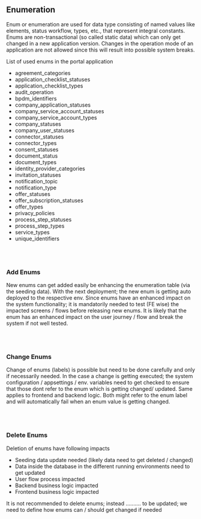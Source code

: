 ## Enumeration

Enum or enumeration are used for data type consisting of named values like elements, status workflow, types, etc., that represent integral constants. Enums are non-transactional (so called static data) which can only get changed in a new application version. Changes in the operation mode of an application are not allowed since this will result into possible system breaks.

List of used enums in the portal application

* agreement_categories
* application_checklist_statuses
* application_checklist_types
* audit_operation
* bpdm_identifiers
* company_application_statuses
* company_service_account_statuses
* company_service_account_types
* company_statuses
* company_user_statuses
* connector_statuses
* connector_types
* consent_statuses
* document_status
* document_types
* identity_provider_categories
* invitation_statuses
* notification_topic
* notification_type
* offer_statuses
* offer_subscription_statuses
* offer_types
* privacy_policies
* process_step_statuses
* process_step_types
* service_types
* unique_identifiers

<br>
<br>

### Add Enums

New enums can get added easily be enhancing the enumeration table (via the seeding data). With the next deployment; the new enum is getting auto deployed to the respective env.
Since enums have an enhanced impact on the system functionality; it is mandatorily needed to test (FE wise) the impacted screens / flows before releasing new enums. It is likely that the enum has an enhanced impact on the user journey / flow and break the system if not well tested.

<br>
<br>

### Change Enums

Change of enums (labels) is possible but need to be done carefully and only if necessarily needed.
In the case a change is getting executed; the system configuration / appsettings / env. variables need to get checked to ensure that those dont refer to the enum which is getting changed/ updated.
Same applies to frontend and backend logic. Both might refer to the enum label and will automatically fail when an enum value is getting changed.

<br>
<br>

### Delete Enums

Deletion of enums have following impacts

* Seeding data update needed (likely data need to get deleted / changed)
* Data inside the database in the different running environments need to get updated
* User flow process impacted
* Backend business logic impacted
* Frontend business logic impacted

It is not recommended to delete enums; instead .......... to be updated; we need to define how enums can / should get changed if needed

<br>
<br>
